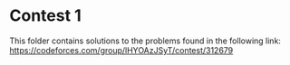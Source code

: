 # Contest 1

This folder contains solutions to the problems found in the following link:
https://codeforces.com/group/lHYOAzJSyT/contest/312679

